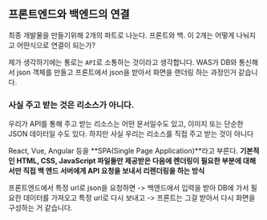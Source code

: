 ## 프론트엔드와 백엔드의 연결

최종 개발물을 만들기위해 2개의 파트로 나눈다. 프론트와 백. 이 2개는 어떻게 나눠지고 어떤식으로 연결이 되는가?

제가 생각하기에는 통로는 `API`로 소통하는 것이라고 생각합니다. WAS가 DB와 통신해서 json 객체를 만들고     프론트에서  json을 받아서 화면을 랜더링 하는 과정인거 같습니다.



### 사실 주고 받는 것은 리소스가 아니다.

우리가 API를 통해 주고 받는 리소스는 어떤 문서일수도 있고, 이미지 또는 단순한 JSON 데이터일 수도 있다. 하지만 사실 우리는 리소스를 직접 주고 받는 것이 아니다

React, Vue, Angular 등을 **SPA(Single Page Application)**라고 부른다. **기본적인 HTML, CSS, JavaScript 파일들만 제공받은 다음에 렌더링이 필요한 부분에 대해서만 직접 백 엔드 서버에게 API 요청을 보내서 리렌더링을 하는 방식**

프론트엔드에서 특정 url로 json을 요청하면 -> 백엔드에서 입력을 받아 DB에 가서 필요한 데이터를 가져오고 특정 url로 다시 보내고 -> 프론트는 그걸 받아서 다시 화면을 구성하는 거 같습니다.